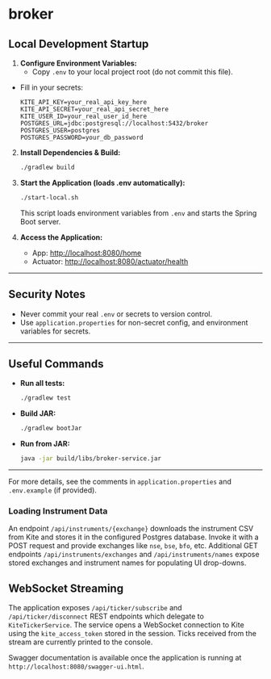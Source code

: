 # broker

## Local Development Startup

1. **Configure Environment Variables:**
   - Copy `.env` to your local project root (do not commit this file).
 - Fill in your secrets:
    ```env
    KITE_API_KEY=your_real_api_key_here
    KITE_API_SECRET=your_real_api_secret_here
    KITE_USER_ID=your_real_user_id_here
    POSTGRES_URL=jdbc:postgresql://localhost:5432/broker
    POSTGRES_USER=postgres
    POSTGRES_PASSWORD=your_db_password
    ```

2. **Install Dependencies & Build:**
   ```zsh
   ./gradlew build
   ```

3. **Start the Application (loads .env automatically):**
   ```zsh
   ./start-local.sh
   ```
   This script loads environment variables from `.env` and starts the Spring Boot server.

4. **Access the Application:**
   - App: [http://localhost:8080/home](http://localhost:8080/home)
   - Actuator: [http://localhost:8080/actuator/health](http://localhost:8080/actuator/health)

---

## Security Notes
- Never commit your real `.env` or secrets to version control.
- Use `application.properties` for non-secret config, and environment variables for secrets.

---

## Useful Commands
- **Run all tests:**
  ```zsh
  ./gradlew test
  ```
- **Build JAR:**
  ```zsh
  ./gradlew bootJar
  ```
- **Run from JAR:**
  ```zsh
  java -jar build/libs/broker-service.jar
  ```

---

For more details, see the comments in `application.properties` and `.env.example` (if provided).

### Loading Instrument Data

An endpoint `/api/instruments/{exchange}` downloads the instrument CSV from Kite
and stores it in the configured Postgres database. Invoke it with a POST request
and provide exchanges like `nse`, `bse`, `bfo`, etc. Additional GET endpoints
`/api/instruments/exchanges` and `/api/instruments/names` expose stored
exchanges and instrument names for populating UI drop-downs.

## WebSocket Streaming

The application exposes `/api/ticker/subscribe` and `/api/ticker/disconnect` REST
endpoints which delegate to `KiteTickerService`. The service opens a WebSocket
connection to Kite using the `kite_access_token` stored in the session. Ticks
received from the stream are currently printed to the console.

Swagger documentation is available once the application is running at
`http://localhost:8080/swagger-ui.html`.
